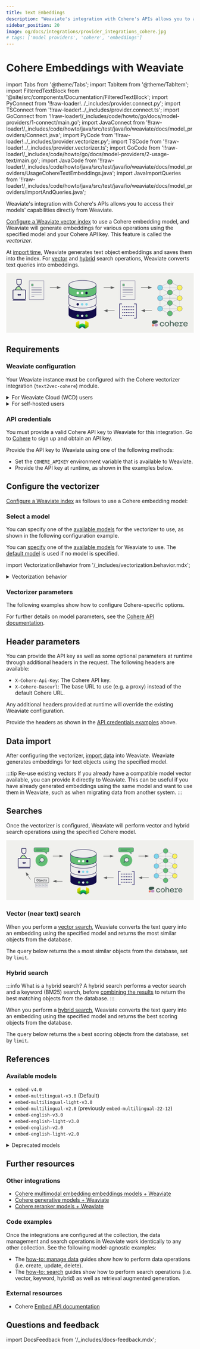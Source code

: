 ```yaml
---
title: Text Embeddings
description: "Weaviate's integration with Cohere's APIs allows you to access their models' capabilities directly from Weaviate."
sidebar_position: 20
image: og/docs/integrations/provider_integrations_cohere.jpg
# tags: ['model providers', 'cohere', 'embeddings']
---
```


# Cohere Embeddings with Weaviate


import Tabs from '@theme/Tabs';
import TabItem from '@theme/TabItem';
import FilteredTextBlock from '@site/src/components/Documentation/FilteredTextBlock';
import PyConnect from '!!raw-loader!../_includes/provider.connect.py';
import TSConnect from '!!raw-loader!../_includes/provider.connect.ts';
import GoConnect from '!!raw-loader!/_includes/code/howto/go/docs/model-providers/1-connect/main.go';
import JavaConnect from '!!raw-loader!/_includes/code/howto/java/src/test/java/io/weaviate/docs/model_providers/Connect.java';
import PyCode from '!!raw-loader!../_includes/provider.vectorizer.py';
import TSCode from '!!raw-loader!../_includes/provider.vectorizer.ts';
import GoCode from '!!raw-loader!/_includes/code/howto/go/docs/model-providers/2-usage-text/main.go';
import JavaCode from '!!raw-loader!/_includes/code/howto/java/src/test/java/io/weaviate/docs/model_providers/UsageCohereTextEmbeddings.java';
import JavaImportQueries from '!!raw-loader!/_includes/code/howto/java/src/test/java/io/weaviate/docs/model_providers/ImportAndQueries.java';

Weaviate's integration with Cohere's APIs allows you to access their models' capabilities directly from Weaviate.

[Configure a Weaviate vector index](#configure-the-vectorizer) to use a Cohere embedding model, and Weaviate will generate embeddings for various operations using the specified model and your Cohere API key. This feature is called the *vectorizer*.

At [import time](#data-import), Weaviate generates text object embeddings and saves them into the index. For [vector](#vector-near-text-search) and [hybrid](#hybrid-search) search operations, Weaviate converts text queries into embeddings.

![Embedding integration illustration](../_includes/integration_cohere_embedding.png)

## Requirements

### Weaviate configuration

Your Weaviate instance must be configured with the Cohere vectorizer integration (`text2vec-cohere`) module.

<details>
  <summary>For Weaviate Cloud (WCD) users</summary>

This integration is enabled by default on Weaviate Cloud (WCD) serverless instances.

</details>

<details>
  <summary>For self-hosted users</summary>

- Check the [cluster metadata](../../config-refs/meta.md) to verify if the module is enabled.
- Follow the [how-to configure modules](../../configuration/modules.md) guide to enable the module in Weaviate.

</details>

### API credentials

You must provide a valid Cohere API key to Weaviate for this integration. Go to [Cohere](https://cohere.com/) to sign up and obtain an API key.

Provide the API key to Weaviate using one of the following methods:

- Set the `COHERE_APIKEY` environment variable that is available to Weaviate.
- Provide the API key at runtime, as shown in the examples below.

<Tabs groupId="languages">

  <TabItem value="py" label="Python API v4">
    <FilteredTextBlock
      text={PyConnect}
      startMarker="# START CohereInstantiation"
      endMarker="# END CohereInstantiation"
      language="py"
      docRefs={[
        "weaviate.html#weaviate.connect_to_weaviate_cloud",
        "weaviate.html#weaviate.auth.Auth",
      ]}
    />
  </TabItem>

  <TabItem value="js" label="JS/TS API v3">
    <FilteredTextBlock
      text={TSConnect}
      startMarker="// START CohereInstantiation"
      endMarker="// END CohereInstantiation"
      language="ts"
      docRefs={[
        "functions/connectToWeaviateCloud",
        "classes/ApiKey",
      ]}
    />
  </TabItem>

  <TabItem value="go" label="Go">
    <FilteredTextBlock
      text={GoConnect}
      startMarker="// START CohereInstantiation"
      endMarker="// END CohereInstantiation"
      language="goraw"
    />
  </TabItem>

  <TabItem value="java" label="Java">
    <FilteredTextBlock
      text={JavaConnect}
      startMarker="// START CohereInstantiation"
      endMarker="// END CohereInstantiation"
      language="javaraw"
    />
  </TabItem>

</Tabs>

## Configure the vectorizer

[Configure a Weaviate index](../../manage-data/collections.mdx#specify-a-vectorizer) as follows to use a Cohere embedding model:

<Tabs groupId="languages">
  <TabItem value="py" label="Python API v4">
    <FilteredTextBlock
      text={PyCode}
      startMarker="# START BasicVectorizerCohere"
      endMarker="# END BasicVectorizerCohere"
      language="py"
    />
  </TabItem>

  <TabItem value="js" label="JS/TS API v3">
    <FilteredTextBlock
      text={TSCode}
      startMarker="// START BasicVectorizerCohere"
      endMarker="// END BasicVectorizerCohere"
      language="ts"
    />
  </TabItem>

  <TabItem value="go" label="Go">
    <FilteredTextBlock
      text={GoCode}
      startMarker="// START BasicVectorizerCohere"
      endMarker="// END BasicVectorizerCohere"
      language="goraw"
    />
  </TabItem>

  <TabItem value="java" label="Java">
    <FilteredTextBlock
      text={JavaCode}
      startMarker="// START BasicVectorizerCohere"
      endMarker="// END BasicVectorizerCohere"
      language="java"
    />
  </TabItem>

</Tabs>

### Select a model

You can specify one of the [available models](#available-models) for the vectorizer to use, as shown in the following configuration example.

<Tabs groupId="languages">
  <TabItem value="py" label="Python API v4">
    <FilteredTextBlock
      text={PyCode}
      startMarker="# START VectorizerCohereCustomModel"
      endMarker="# END VectorizerCohereCustomModel"
      language="py"
    />
  </TabItem>

  <TabItem value="js" label="JS/TS API v3">
    <FilteredTextBlock
      text={TSCode}
      startMarker="// START VectorizerCohereCustomModel"
      endMarker="// END VectorizerCohereCustomModel"
      language="ts"
    />
  </TabItem>

  <TabItem value="go" label="Go">
    <FilteredTextBlock
      text={GoCode}
      startMarker="// START VectorizerCohereCustomModel"
      endMarker="// END VectorizerCohereCustomModel"
      language="goraw"
    />
  </TabItem>

  <TabItem value="java" label="Java">
    <FilteredTextBlock
      text={JavaCode}
      startMarker="// START VectorizerCohereCustomModel"
      endMarker="// END VectorizerCohereCustomModel"
      language="java"
    />
  </TabItem>

</Tabs>

You can [specify](#vectorizer-parameters) one of the [available models](#available-models) for Weaviate to use. The [default model](#available-models) is used if no model is specified.

import VectorizationBehavior from '/_includes/vectorization.behavior.mdx';

<details>
  <summary>Vectorization behavior</summary>

<VectorizationBehavior/>

</details>

### Vectorizer parameters

The following examples show how to configure Cohere-specific options.

<Tabs groupId="languages">
  <TabItem value="py" label="Python API v4">
    <FilteredTextBlock
      text={PyCode}
      startMarker="# START FullVectorizerCohere"
      endMarker="# END FullVectorizerCohere"
      language="py"
    />
  </TabItem>

  <TabItem value="js" label="JS/TS API v3">
    <FilteredTextBlock
      text={TSCode}
      startMarker="// START FullVectorizerCohere"
      endMarker="// END FullVectorizerCohere"
      language="ts"
    />
  </TabItem>

  <TabItem value="go" label="Go">
    <FilteredTextBlock
      text={GoCode}
      startMarker="// START FullVectorizerCohere"
      endMarker="// END FullVectorizerCohere"
      language="goraw"
    />
  </TabItem>

  <TabItem value="java" label="Java">
    <FilteredTextBlock
      text={JavaCode}
      startMarker="// START FullVectorizerCohere"
      endMarker="// END FullVectorizerCohere"
      language="java"
    />
  </TabItem>

</Tabs>

For further details on model parameters, see the [Cohere API documentation](https://docs.cohere.com/reference/embed).

## Header parameters

You can provide the API key as well as some optional parameters at runtime through additional headers in the request. The following headers are available:

- `X-Cohere-Api-Key`: The Cohere API key.
- `X-Cohere-Baseurl`: The base URL to use (e.g. a proxy) instead of the default Cohere URL.

Any additional headers provided at runtime will override the existing Weaviate configuration.

Provide the headers as shown in the [API credentials examples](#api-credentials) above.

## Data import

After configuring the vectorizer, [import data](../../manage-data/import.mdx) into Weaviate. Weaviate generates embeddings for text objects using the specified model.

<Tabs groupId="languages">

 <TabItem value="py" label="Python API v4">
    <FilteredTextBlock
      text={PyCode}
      startMarker="# START BatchImportExample"
      endMarker="# END BatchImportExample"
      language="py"
    />
  </TabItem>

 <TabItem value="js" label="JS/TS API v3">
    <FilteredTextBlock
      text={TSCode}
      startMarker="// START BatchImportExample"
      endMarker="// END BatchImportExample"
      language="ts"
    />
  </TabItem>

 <TabItem value="go" label="Go">
    <FilteredTextBlock
      text={GoCode}
      startMarker="// START BatchImportExample"
      endMarker="// END BatchImportExample"
      language="goraw"
    />
  </TabItem>

  <TabItem value="java" label="Java">
    <FilteredTextBlock
      text={JavaImportQueries}
      startMarker="// START BatchImportExample"
      endMarker="// END BatchImportExample"
      language="java"
    />
  </TabItem>

</Tabs>

:::tip Re-use existing vectors
If you already have a compatible model vector available, you can provide it directly to Weaviate. This can be useful if you have already generated embeddings using the same model and want to use them in Weaviate, such as when migrating data from another system.
:::

## Searches

Once the vectorizer is configured, Weaviate will perform vector and hybrid search operations using the specified Cohere model.

![Embedding integration at search illustration](../_includes/integration_cohere_embedding_search.png)

### Vector (near text) search

When you perform a [vector search](../../search/similarity.md#search-with-text), Weaviate converts the text query into an embedding using the specified model and returns the most similar objects from the database.

The query below returns the `n` most similar objects from the database, set by `limit`.

<Tabs groupId="languages">

 <TabItem value="py" label="Python API v4">
    <FilteredTextBlock
      text={PyCode}
      startMarker="# START NearTextExample"
      endMarker="# END NearTextExample"
      language="py"
    />
  </TabItem>

 <TabItem value="js" label="JS/TS API v3">
    <FilteredTextBlock
      text={TSCode}
      startMarker="// START NearTextExample"
      endMarker="// END NearTextExample"
      language="ts"
    />
  </TabItem>

 <TabItem value="go" label="Go">
    <FilteredTextBlock
      text={GoCode}
      startMarker="// START NearTextExample"
      endMarker="// END NearTextExample"
      language="goraw"
    />
  </TabItem>

  <TabItem value="java" label="Java">
    <FilteredTextBlock
      text={JavaImportQueries}
      startMarker="// START NearTextExample"
      endMarker="// END NearTextExample"
      language="java"
    />
  </TabItem>

</Tabs>

### Hybrid search

:::info What is a hybrid search?
A hybrid search performs a vector search and a keyword (BM25) search, before [combining the results](../../search/hybrid.md#change-the-ranking-method) to return the best matching objects from the database.
:::

When you perform a [hybrid search](../../search/hybrid.md), Weaviate converts the text query into an embedding using the specified model and returns the best scoring objects from the database.

The query below returns the `n` best scoring objects from the database, set by `limit`.

<Tabs groupId="languages">

 <TabItem value="py" label="Python API v4">
    <FilteredTextBlock
      text={PyCode}
      startMarker="# START HybridExample"
      endMarker="# END HybridExample"
      language="py"
    />
  </TabItem>

 <TabItem value="js" label="JS/TS API v3">
    <FilteredTextBlock
      text={TSCode}
      startMarker="// START HybridExample"
      endMarker="// END HybridExample"
      language="ts"
    />
  </TabItem>

 <TabItem value="go" label="Go">
    <FilteredTextBlock
      text={GoCode}
      startMarker="// START HybridExample"
      endMarker="// END HybridExample"
      language="goraw"
    />
  </TabItem>

  <TabItem value="java" label="Java">
    <FilteredTextBlock
      text={JavaImportQueries}
      startMarker="// START HybridExample"
      endMarker="// END HybridExample"
      language="java"
    />
  </TabItem>
</Tabs>

## References

### Available models

- `embed-v4.0`
- `embed-multilingual-v3.0` (Default)
- `embed-multilingual-light-v3.0`
- `embed-multilingual-v2.0` (previously `embed-multilingual-22-12`)
- `embed-english-v3.0`
- `embed-english-light-v3.0`
- `embed-english-v2.0`
- `embed-english-light-v2.0`

<details>
  <summary>Deprecated models</summary>

The following models are available, but deprecated:
- `multilingual-22-12`
- `large`
- `medium`
- `small`

</details>

## Further resources

### Other integrations

- [Cohere multimodal embedding embeddings models + Weaviate](./embeddings-multimodal.md)
- [Cohere generative models + Weaviate](./generative.md)
- [Cohere reranker models + Weaviate](./reranker.md)

### Code examples

Once the integrations are configured at the collection, the data management and search operations in Weaviate work identically to any other collection. See the following model-agnostic examples:

- The [how-to: manage data](../../manage-data/index.md) guides show how to perform data operations (i.e. create, update, delete).
- The [how-to: search](../../search/index.md) guides show how to perform search operations (i.e. vector, keyword, hybrid) as well as retrieval augmented generation.

### External resources

- Cohere [Embed API documentation](https://docs.cohere.com/reference/embed)

## Questions and feedback

import DocsFeedback from '/_includes/docs-feedback.mdx';

<DocsFeedback/>
